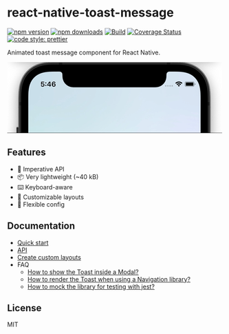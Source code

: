 # react-native-toast-message

[![npm version](https://img.shields.io/npm/v/react-native-toast-message)](https://www.npmjs.com/package/react-native-toast-message)
[![npm downloads](https://img.shields.io/npm/dw/react-native-toast-message)](https://www.npmjs.com/package/react-native-toast-message)
[![Build](https://github.com/calintamas/react-native-toast-message/workflows/tests/badge.svg)](https://github.com/calintamas/react-native-toast-message/actions?query=workflow%3Atests)
[![Coverage Status](https://coveralls.io/repos/github/calintamas/react-native-toast-message/badge.svg)](https://coveralls.io/github/calintamas/react-native-toast-message)
[![code style: prettier](https://img.shields.io/badge/code_style-prettier-ff69b4.svg)](https://github.com/prettier/prettier)

Animated toast message component for React Native.

![toast gif](./docs/toast.gif)

## Features

- 🚀 Imperative API
- 📦 Very lightweight (~40 kB)
- ⌨️ Keyboard-aware
- 🎨 Customizable layouts
- 🔧 Flexible config

## Documentation

- [Quick start](./docs/quick-start.md)
- [API](./docs/api.md)
- [Create custom layouts](./docs/custom-layouts.md)
- FAQ
  - [How to show the Toast inside a Modal?](./docs/modal-usage.md)
  - [How to render the Toast when using a Navigation library?](./docs/navigation-usage.md)
  - [How to mock the library for testing with jest?](./docs/jest-testing.md)

## License

MIT
